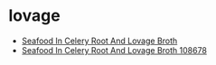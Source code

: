# lovage

 * [Seafood In Celery Root And Lovage Broth](../../index/s/seafood-in-celery-root-and-lovage-broth-108678.json)
 * [Seafood In Celery Root And Lovage Broth 108678](../../index/s/seafood-in-celery-root-and-lovage-broth-108678.json)
